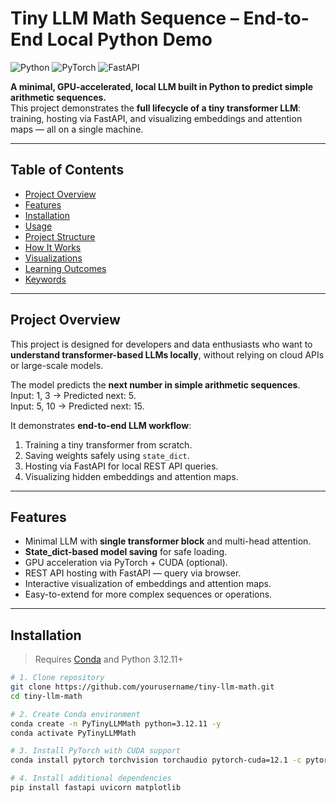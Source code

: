 # Tiny LLM Math Sequence – End-to-End Local Python Demo

![Python](https://img.shields.io/badge/Python-3.12-blue)
![PyTorch](https://img.shields.io/badge/PyTorch-2.2-orange)
![FastAPI](https://img.shields.io/badge/FastAPI-0.111-green)

**A minimal, GPU-accelerated, local LLM built in Python to predict simple arithmetic sequences.**  
This project demonstrates the **full lifecycle of a tiny transformer LLM**: training, hosting via FastAPI, and visualizing embeddings and attention maps — all on a single machine.

---

## Table of Contents

- [Project Overview](#project-overview)  
- [Features](#features)  
- [Installation](#installation)  
- [Usage](#usage)  
- [Project Structure](#project-structure)  
- [How It Works](#how-it-works)  
- [Visualizations](#visualizations)  
- [Learning Outcomes](#learning-outcomes)  
- [Keywords](#keywords)  

---

## Project Overview

This project is designed for developers and data enthusiasts who want to **understand transformer-based LLMs locally**, without relying on cloud APIs or large-scale models.  

The model predicts the **next number in simple arithmetic sequences**.  
Input: 1, 3 → Predicted next: 5.  
Input: 5, 10 → Predicted next: 15.  

It demonstrates **end-to-end LLM workflow**:  

1. Training a tiny transformer from scratch.  
2. Saving weights safely using `state_dict`.  
3. Hosting via FastAPI for local REST API queries.  
4. Visualizing hidden embeddings and attention maps.  

---

## Features

- Minimal LLM with **single transformer block** and multi-head attention.  
- **State_dict-based model saving** for safe loading.  
- GPU acceleration via PyTorch + CUDA (optional).  
- REST API hosting with FastAPI — query via browser.  
- Interactive visualization of embeddings and attention maps.  
- Easy-to-extend for more complex sequences or operations.  

---

## Installation

> Requires [Conda](https://docs.conda.io/en/latest/) and Python 3.12.11+  

```bash
# 1. Clone repository
git clone https://github.com/yourusername/tiny-llm-math.git
cd tiny-llm-math

# 2. Create Conda environment
conda create -n PyTinyLLMMath python=3.12.11 -y
conda activate PyTinyLLMMath

# 3. Install PyTorch with CUDA support
conda install pytorch torchvision torchaudio pytorch-cuda=12.1 -c pytorch -c nvidia -y

# 4. Install additional dependencies
pip install fastapi uvicorn matplotlib
